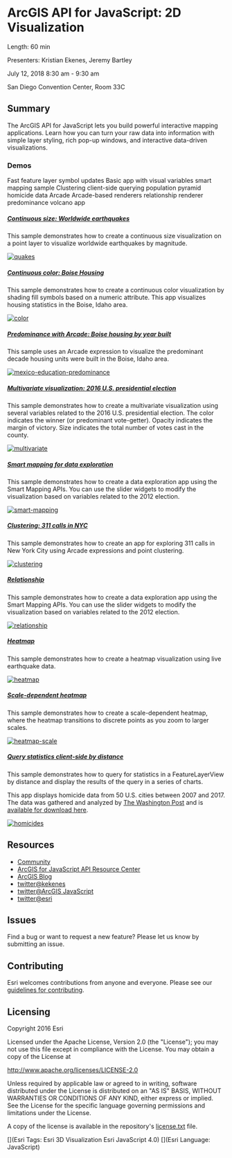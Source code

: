 # ArcGIS API for JavaScript: 2D Visualization

Length: 60 min

Presenters: Kristian Ekenes, Jeremy Bartley

July 12, 2018 8:30 am - 9:30 am

San Diego Convention Center, Room 33C

## Summary

The ArcGIS API for JavaScript lets you build powerful interactive mapping applications. Learn how you can turn your raw data into information with simple layer styling, rich pop-up windows, and interactive data-driven visualizations.

### Demos

Fast feature layer symbol updates
Basic app with visual variables
smart mapping sample
Clustering
client-side querying
population pyramid
homicide data
Arcade
Arcade-based renderers
relationship renderer
predominance
volcano app




##### [Continuous size: Worldwide earthquakes](https://ekenes.github.io/conferences/uc-2018/2d-viz/samples/1-earthquakes/)

This sample demonstrates how to create a continuous size visualization on a point layer to visualize worldwide earthquakes by magnitude.

[![quakes](images/quakes.png)](https://ekenes.github.io/conferences/uc-2018/2d-viz/samples/1-earthquakes/)

##### [Continuous color: Boise Housing](https://ekenes.github.io/conferences/uc-2018/2d-viz/samples/1-visual-variables/)

This sample demonstrates how to create a continuous color visualization by shading fill symbols based on a numeric attribute. This app visualizes housing statistics in the Boise, Idaho area.

[![color](images/color.png)](https://ekenes.github.io/conferences/uc-2018/2d-viz/samples/1-visual-variables/)

##### [Predominance with Arcade: Boise housing by year built](https://ekenes.github.io/conferences/uc-2018/2d-viz/samples/3-predominance/)

This sample uses an Arcade expression to visualize the predominant decade housing units were built in the Boise, Idaho area.

[![mexico-education-predominance](images/predominance.png)](https://ekenes.github.io/conferences/uc-2018/2d-viz/samples/3-predominance/)

##### [Multivariate visualization: 2016 U.S. presidential election](https://ekenes.github.io/conferences/uc-2018/2d-viz/samples/2-multivariate/)

This sample demonstrates how to create a multivariate visualization using several variables related to the 2016 U.S. presidential election. The color indicates the winner (or predominant vote-getter). Opacity indicates the margin of victory. Size indicates the total number of votes cast in the county.

[![multivariate](images/multivariate.png)](https://ekenes.github.io/conferences/uc-2018/2d-viz/samples/2-multivariate/)

##### [Smart mapping for data exploration](https://ekenes.github.io/conferences/uc-2018/2d-viz/samples/2-smart-mapping/)

This sample demonstrates how to create a data exploration app using the Smart Mapping APIs. You can use the slider widgets to modify the visualization based on variables related to the 2012 election.

[![smart-mapping](images/smart-mapping.png)](https://ekenes.github.io/conferences/uc-2018/2d-viz/samples/2-smart-mapping/)

##### [Clustering: 311 calls in NYC](https://ekenes.github.io/conferences/uc-2018/2d-viz/samples/4-clustering/)

This sample demonstrates how to create an app for exploring 311 calls in New York City using Arcade expressions and point clustering.

[![clustering](images/clustering.png)](https://ekenes.github.io/conferences/uc-2018/2d-viz/samples/4-clustering/)

##### [Relationship](https://ekenes.github.io/conferences/uc-2018/2d-viz/samples/5-relationship/)

This sample demonstrates how to create a data exploration app using the Smart Mapping APIs. You can use the slider widgets to modify the visualization based on variables related to the 2012 election.

[![relationship](images/relationship.png)](https://ekenes.github.io/conferences/uc-2018/2d-viz/samples/5-relationship/)

##### [Heatmap](https://developers.arcgis.com/javascript/latest/sample-code/visualization-heatmap/index.html)

This sample demonstrates how to create a heatmap visualization using live earthquake data.

[![heatmap](images/heatmap.png)](https://developers.arcgis.com/javascript/latest/sample-code/visualization-heatmap/index.html)

##### [Scale-dependent heatmap](https://developers.arcgis.com/javascript/latest/sample-code/visualization-heatmap-scale/index.html)

This sample demonstrates how to create a scale-dependent heatmap, where the heatmap transitions to discrete points as you zoom to larger scales.

[![heatmap-scale](images/heatmap-scale.png)](https://developers.arcgis.com/javascript/latest/sample-code/visualization-heatmap-scale/index.html)

##### [Query statistics client-side by distance](https://developers.arcgis.com/javascript/latest/sample-code/featurelayerview-query-distance/index.html)

This sample demonstrates how to query for statistics in a FeatureLayerView by distance and display the results of the query in a series of charts.

This app displays homicide data from 50 U.S. cities between 2007 and 2017. The data was gathered and analyzed by [The Washington Post](https://www.washingtonpost.com/graphics/2018/investigations/unsolved-homicide-database/) and is [available for download here](https://github.com/washingtonpost/data-homicides).

[![homicides](images/homicides.png)](https://developers.arcgis.com/javascript/latest/sample-code/featurelayerview-query-distance/index.html)

## Resources

* [Community](https://developers.arcgis.com/en/javascript/jshelp/community.html)
* [ArcGIS for JavaScript API Resource Center](http://help.arcgis.com/en/webapi/javascript/arcgis/index.html)
* [ArcGIS Blog](http://blogs.esri.com/esri/arcgis/)
* [twitter@kekenes](http://twitter.com/kekenes)
* [twitter@ArcGIS JavaScript](http://twitter.com/ArcGISJSAPI)
* [twitter@esri](http://twitter.com/esri)

## Issues

Find a bug or want to request a new feature?  Please let us know by submitting an issue.

## Contributing

Esri welcomes contributions from anyone and everyone. Please see our [guidelines for contributing](https://github.com/esri/contributing).

## Licensing
Copyright 2016 Esri

Licensed under the Apache License, Version 2.0 (the "License");
you may not use this file except in compliance with the License.
You may obtain a copy of the License at

   http://www.apache.org/licenses/LICENSE-2.0

Unless required by applicable law or agreed to in writing, software
distributed under the License is distributed on an "AS IS" BASIS,
WITHOUT WARRANTIES OR CONDITIONS OF ANY KIND, either express or implied.
See the License for the specific language governing permissions and
limitations under the License.

A copy of the license is available in the repository's [license.txt](license.txt) file.

[](Esri Tags: Esri 3D Visualization Esri JavaScript 4.0)
[](Esri Language: JavaScript)
